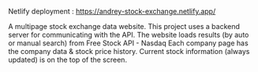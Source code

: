 Netlify deployment : https://andrey-stock-exchange.netlify.app/

A multipage stock exchange data website.
This project uses a backend server for communicating with the API.
The website loads results (by auto or manual search) from Free Stock API - Nasdaq
Each company page has the company data & stock price history.
Current stock information (always updated) is on the top of the screen.

